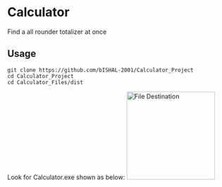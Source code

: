 # Calculator
Find a all rounder totalizer at once

## Usage
```
git clone https://github.com/bISHAL-2001/Calculator_Project
cd Calculator_Project
cd Calculator_Files/dist
```

Look for Calculator.exe shown as below: 
<img source="https://github.com/bISHAL-2001/Calculator_Project/assets/81809899/6e71eb00-b5c2-468d-b9c8-a82c71fdf9a9" alt="File Destination" height=200/>
